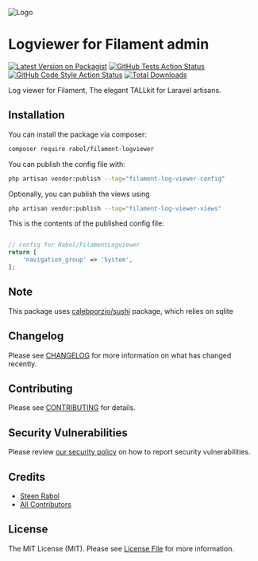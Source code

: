 ![Logo](https://banners.beyondco.de/Filament%20Log%20Viewer.png?theme=light&packageManager=composer+require&packageName=rabol%2Ffilament-logviewer&pattern=architect&style=style_1&description=Simple+log+viewer+for+Filament+TALL+admin+panel&md=1&showWatermark=1&fontSize=100px&images=https%3A%2F%2Flaravel.com%2Fimg%2Flogomark.min.svg)

# Logviewer for Filament admin

[![Latest Version on Packagist](https://img.shields.io/packagist/v/rabol/filament-logviewer.svg?style=flat-square)](https://packagist.org/packages/rabol/filament-logviewer)
[![GitHub Tests Action Status](https://img.shields.io/github/workflow/status/rabol/filament-logviewer/run-tests?label=tests)](https://github.com/rabol/filament-logviewer/actions?query=workflow%3Arun-tests+branch%3Amain)
[![GitHub Code Style Action Status](https://img.shields.io/github/workflow/status/rabol/filament-logviewer/Check%20&%20fix%20styling?label=code%20style)](https://github.com/rabol/filament-logviewer/actions?query=workflow%3A"Check+%26+fix+styling"+branch%3Amain)
[![Total Downloads](https://img.shields.io/packagist/dt/rabol/filament-logviewer.svg?style=flat-square)](https://packagist.org/packages/rabol/filament-logviewer)

Log viewer for Filament, The elegant TALLkit for Laravel artisans.

## Installation

You can install the package via composer:

```bash
composer require rabol/filament-logviewer
```

You can publish the config file with:

```bash
php artisan vendor:publish --tag="filament-log-viewer-config"
```

Optionally, you can publish the views using

```bash
php artisan vendor:publish --tag="filament-log-viewer-views"
```

This is the contents of the published config file:

```php

// config for Rabol/FilamentLogviewer
return [
    'navigation_group' => 'System',
];

```


## Note
This package uses [calebporzio/sushi](https://github.com/calebporzio/sushi) package, which relies on sqlite

## Changelog

Please see [CHANGELOG](CHANGELOG.md) for more information on what has changed recently.

## Contributing

Please see [CONTRIBUTING](.github/CONTRIBUTING.md) for details.

## Security Vulnerabilities

Please review [our security policy](../../security/policy) on how to report security vulnerabilities.

## Credits

- [Steen Rabol](https://github.com/rabol)
- [All Contributors](../../contributors)

## License

The MIT License (MIT). Please see [License File](LICENSE.md) for more information.
